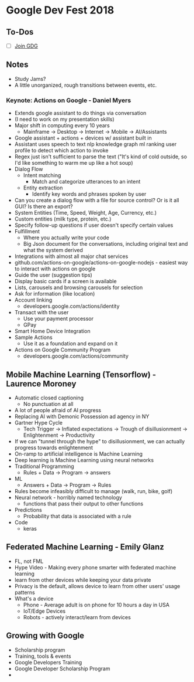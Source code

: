 # Google Dev Fest 2018

## To-Dos
- [ ] [Join GDG](meetup.com/pro/gdg)


## Notes
- Study Jams?
- A little unorganized, rough transitions between events, etc.
  

### Keynote: Actions on Google - Daniel Myers
- Extends google assistant to do things via conversation
- (I need to work on my presentation skills)
- Major shift in computing every 10 years
    - Mainframe -> Desktop -> Internet -> Mobile -> AI/Assistants
- Google assistant + actions + devices w/ assistant built in
- Assistant uses speech to text nlp knowledge graph ml ranking user profile to detect which action to invoke
- Regex just isn't sufficient to parse the text ("It's kind of cold outside, so I'd like something to warm me up like a hot soup)
- Dialog Flow
    - Intent matching
        - Match and categorize utterances to an intent
    - Entity extraction
        - Identify key words and phrases spoken by user
- Can you create a dialog flow with a file for source control? Or is it all GUI? Is there an export?
- System Entities (Time, Speed, Weight, Age, Currency, etc.)
- Custom entities (milk type, protein, etc.)
- Specify follow-up questions if user doesn't specify certain values
- Fulfillment
    - Where you actually write your code
    - Big Json document for the conversations, including original text and what the system derived
- Integrations with almost all major chat services
- github.com/actions-on-google/actions-on-google-nodejs - easiest way to interact with actions on google
- Guide the user (suggestion tips)
- Display basic cards if a screen is available
- Lists, carousels and browsing carousels for selection
- Ask for information (like location)
- Account linking
    - developers.google.com/actions/identity
- Transact with the user
    - Use your payment processor
    - GPay
- Smart Home Device Integration
- Sample Actions
    - Use it as a foundation and expand on it
- Actions on Google Community Program
    - developers.google.com/actions/community


## Mobile Machine Learning (Tensorflow) - Laurence Moroney
- Automatic closed captioning
    - No punctuation at all
- A lot of people afraid of AI progress
- Replacing AI with Demonic Possession ad agency in NY
- Gartner Hype Cycle
    - Tech Trigger -> Inflated expectations -> Trough of disillusionment -> Enlightenment -> Productivity
- If we can "tunnel through the hype" to disillusionment, we can actually progress towards enlightenment
- On-ramp to artificial intelligence is Machine Learning
- Deep learning is Machine Learning using neural networks
- Traditional Programming
    - Rules + Data -> Program -> answers
- ML
    - Answers + Data -> Program -> Rules
- Rules become infeasibly difficult to manage (walk, run, bike, golf)
- Neural network - horribly named technology
    - functions that pass their output to other functions
- Predictions
    - Probability that data is associated with a rule
- Code
    - keras


## Federated Machine Learning - Emily Glanz
- FL, not FML
- Hype Video - Making every phone smarter with federated machine learning
- learn from other devices while keeping your data private
- Privacy is the default, allows device to learn from other users' usage patterns
- What's a device
    - Phone - Average adult is on phone for 10 hours a day in USA
    - IoT/Edge Devices
    - Robots - actively interact/learn from devices


## Growing with Google
- Scholarship program
- Training, tools & events
- Google Developers Training
- Google Developer Scholarship Program
- 